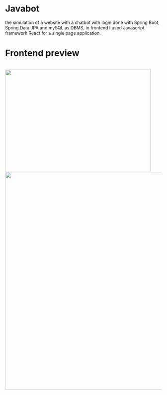 # Javabot
the simulation of a website with a chatbot with login done with Spring Boot, Spring Data JPA and mySQL as DBMS, in frontend I used Javascript framework React for a single page application.


# Frontend preview
<br>
<img src="https://i.imgur.com/smh5KS5.png" width="468,75" height="329,25"/>
<br>
<img src="https://i.imgur.com/TPYcOFT.png" width="1440" height="699"/>
